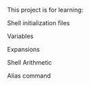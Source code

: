 This project is for learning:

Shell initialization files

Variables

Expansions

Shell Arithmetic

Alias command
